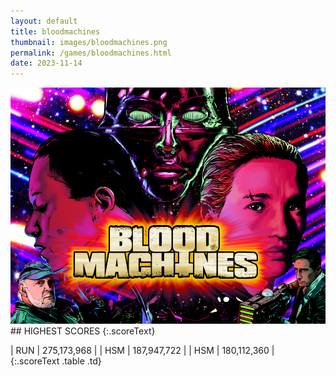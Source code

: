```yaml
---
layout: default
title: bloodmachines
thumbnail: images/bloodmachines.png
permalink: /games/bloodmachines.html
date: 2023-11-14
---
```


<img src="../images/bloodmachines.png" class="gameThumbnail img-fluid mx-auto align-middle">
## HIGHEST SCORES
{:.scoreText}

| RUN | 275,173,968 | 
| HSM | 187,947,722 | 
| HSM | 180,112,360 | 
{:.scoreText .table .td}
